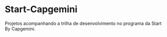 # Start-Capgemini
Projetos acompanhando a trilha de desenvolvimento no programa da Start By Capgemini.
